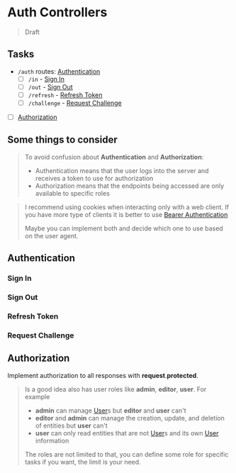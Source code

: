 # Auth Controllers

> Draft

## Tasks

- `/auth` routes: [Authentication](#authentication)
  - [ ] `/in` - [Sign In](#sign-in)
  - [ ] `/out` - [Sign Out](#sign-out)
  - [ ] `/refresh` - [Refresh Token](#refresh-token)
  - [ ] `/challenge` - [Request Challenge](#request-challenge)
- [ ] [Authorization](#authorization)

## Some things to consider

> To avoid confusion about **Authentication** and **Authorization**:
>
> - Authentication means that the user logs into the server and receives a token to use for authorization
> - Authorization means that the endpoints being accessed are only available to specific roles

> I recommend using cookies when interacting only with a web client.
> If you have more type of clients it is better to use [Bearer Authentication](https://datatracker.ietf.org/doc/html/rfc6750)
>
> Maybe you can implement both and decide which one to use based on the user agent.

## Authentication

### Sign In

### Sign Out

### Refresh Token

### Request Challenge

## Authorization

Implement authorization to all responses with **request**.**protected**.

> Is a good idea also has user roles like **admin**, **editor**, **user**. For example
>
> - **admin** can manage [User](#user-model)s but **editor** and **user** can't
> - **editor** and **admin** can manage the creation, update, and deletion of entities but **user** can't
> - **user** can only read entities that are not [User](#user-model)s and its own [User](#user-model) information
>
> The roles are not limited to that, you can define some role for specific tasks if you want, the limit is your need.
